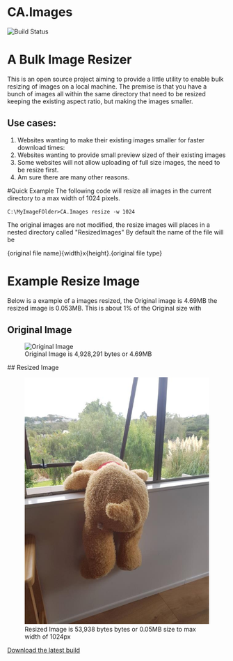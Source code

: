 # CA.Images
![Build Status](https://github.com/codeassociate/CA.Images/actions/workflows/BuildAndTest.yml/badge.svg)

# A Bulk Image Resizer 

This is an open source project aiming to provide a little utility to enable bulk resizing of images on a local machine.
The premise is that you have a bunch of images all within the same directory that need to be resized keeping the existing aspect ratio, but making the images smaller. 

## Use cases:
1. Websites wanting to make their existing images smaller for faster download times:
2. Websites wanting to provide small preview sized of their existing images 
3. Some websites will not allow uploading of full size images, the need to be resize first.
4. Am sure there are many other reasons.


#Quick Example 
The following code will resize all images in the current directory to a max width of 1024 pixels. 
``` 
C:\MyImageFOlder>CA.Images resize -w 1024
```

The original images are not modified, the resize images will places in a nested directory called "ResizedImages" By default the name of the file will be 

{original file name}{width}x{height}.{original file type}

# Example Resize Image
Below is a example of a images resized, the Original image is  4.69MB the resized image is 0.053MB. This is about 1% of the Original size with 
## Original Image
<figure>
    <img src="assets/20200330_114409.jpg" alt="Original Image" />
    <figcaption>Original Image is 4,928,291 bytes or 4.69MB</figcaption>
</figure>
## Resized Image
<figure>
    <img src="assets/20200330_114409_1024x600.jpg" alt="Resized Image" />
    <figcaption>Resized Image is 53,938 bytes bytes or 0.05MB size to max width of 1024px</figcaption>
</figure>

[Download the latest build](https://github.com/CodeAssociate/CA.Images/releases/ "Latest Build")